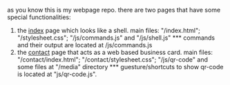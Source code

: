 as you know this is my webpage repo.
there are two pages that have some special functionalities:
  1. the <a href="https://411112.github.io">index</a> page which looks like a shell.
  	main files: "/index.html"; "/stylesheet.css"; "/js/commands.js" and "/js/shell.js"
	*** commands and their output are located at /js/commands.js
  2. the <a href="https://411112.github.io">contact</a> page that acts as a web based business card.
  	main files: "/contact/index.html"; "/contact/stylesheet.css"; "/js/qr-code" and some files at "/media" directory
	*** guesture/shortcuts to show qr-code is located at "js/qr-code.js".
